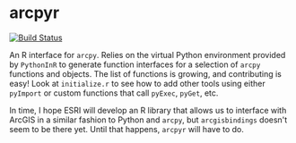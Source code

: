 arcpyr
======

[![Build Status](https://travis-ci.org/mkoohafkan/arcpyr.svg)](https://travis-ci.org/mkoohafkan/arcpyr)

An R interface for `arcpy`. Relies on the virtual Python environment provided by 
`PythonInR` to generate function interfaces for a selection of `arcpy` functions
and objects. The list of functions is growing, and contributing is easy! Look 
at `initialize.r` to see how to add other tools using either `pyImport` or 
custom functions that call `pyExec`, `pyGet`, etc.

In time, I hope ESRI will develop an R library that allows us to interface with
ArcGIS in a similar fashion to Python and `arcpy`, but `arcgisbindings` doesn't
seem to be there yet. Until that happens, `arcpyr` will have to do.

